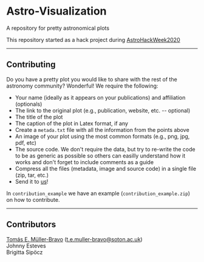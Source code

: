 # Astro-Visualization
A repository for pretty astronomical plots

This repository started as a hack project during [AstroHackWeek2020](http://astrohackweek.org/2020/)

___
## Contributing

Do you have a pretty plot you would like to share with the rest of the astronomy community? Wonderful! We require the following:

   * Your name (ideally as it appears on your publications) and affiliation (optionals)
   * The link to the original plot (e.g., publication, website, etc. -- optional)
   * The title of the plot
   * The caption of the plot in Latex format, if any
   * Create a `metada.txt` file with all the information from the points above
   * An image of your plot using the most common formats (e.g., png, jpg, pdf, etc)
   * The source code. We don't require the data, but try to re-write the code to be as generic as possible so others can easilly understand how it works and don't forget to include comments as a guide
   * Compress all the files (metadata, image and source code) in a single file (zip, tar, etc.)
   * Send it to [us](#contributors)!

In `contribution_example` we have an example (`contribution_example.zip`) on how to contribute.

___
## Contributors
<a id='contributors'></a>

[Tomás E. Müller-Bravo](https://temuller.github.io/) (t.e.muller-bravo@soton.ac.uk)  
Johnny Esteves  
Brigitta Sipöcz
